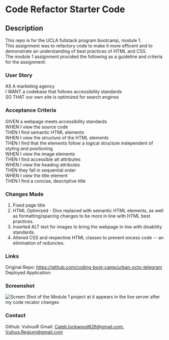# Code Refactor Starter Code

## Description
This repo is for the UCLA fullstack program bootcamp, module 1. <br>
This assignment was to refactory code to make it more efficent and to demonstrate an understanding of best practices of HTML and CSS. <br>
The module 1 assignment procided the following as a guideline and criteria for the assignment:

### User Story
AS A marketing agency <br>
I WANT a codebase that follows accessibility standards <br>
SO THAT our own site is optimized for search engines<br>

### Acceptance Criteria
GIVEN a webpage meets accessibility standards<br>
WHEN I view the source code<br>
THEN I find semantic HTML elements<br>
WHEN I view the structure of the HTML elements<br>
THEN I find that the elements follow a logical structure independent of styling and positioning <br>
WHEN I view the image elements<br>
THEN I find accessible alt attributes<br>
WHEN I view the heading attributes<br>
THEN they fall in sequential order<br>
WHEN I view the title element<br>
THEN I find a concise, descriptive title<br>

### Changes Made
1) Fixed page title
2) HTML Optimized - Divs replaced with semantic HTML elements, as well as formatting/spacing changes to be more in line with HTML best practices. 
3) Inserted ALT text for images to bring the webpage in line with disability standards.
4) Altered CSS and respective HTML classes to prevent excess code -- an elimination of reduncies.


### Links
Original Repo: https://github.com/coding-boot-camp/urban-octo-telegram <br>
Deployed Application:


### Screenshot

![Screen Shot of the Module 1 project at it appears in the live server after my code recator changes](VulnusR/CSLockwood-M1-CodeRefactory/Develop/assets/images/SS4submission.png "Module 1 Project Screen")

### Contact

Github: VulnusR
Gmail: Caleb.lockwood626@gmail.com, Vulnus.Regium@gmail.com
